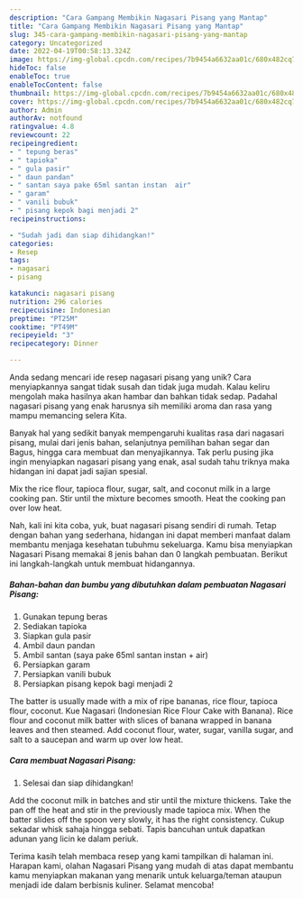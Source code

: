 ```yaml
---
description: "Cara Gampang Membikin Nagasari Pisang yang Mantap"
title: "Cara Gampang Membikin Nagasari Pisang yang Mantap"
slug: 345-cara-gampang-membikin-nagasari-pisang-yang-mantap
category: Uncategorized
date: 2022-04-19T00:58:13.324Z
image: https://img-global.cpcdn.com/recipes/7b9454a6632aa01c/680x482cq70/nagasari-pisang-foto-resep-utama.jpg
hideToc: false
enableToc: true
enableTocContent: false
thumbnail: https://img-global.cpcdn.com/recipes/7b9454a6632aa01c/680x482cq70/nagasari-pisang-foto-resep-utama.jpg
cover: https://img-global.cpcdn.com/recipes/7b9454a6632aa01c/680x482cq70/nagasari-pisang-foto-resep-utama.jpg
author: Admin
authorAv: notfound
ratingvalue: 4.8
reviewcount: 22
recipeingredient:
- " tepung beras"
- " tapioka"
- " gula pasir"
- " daun pandan"
- " santan saya pake 65ml santan instan  air"
- " garam"
- " vanili bubuk"
- " pisang kepok bagi menjadi 2"
recipeinstructions:

- "Sudah jadi dan siap dihidangkan!"
categories:
- Resep
tags:
- nagasari
- pisang

katakunci: nagasari pisang 
nutrition: 296 calories
recipecuisine: Indonesian
preptime: "PT25M"
cooktime: "PT49M"
recipeyield: "3"
recipecategory: Dinner

---
```





Anda sedang mencari ide resep nagasari pisang yang unik? Cara menyiapkannya sangat tidak susah dan tidak juga mudah. Kalau keliru mengolah maka hasilnya akan hambar dan bahkan tidak sedap. Padahal nagasari pisang yang enak harusnya sih memiliki aroma dan rasa yang mampu memancing selera Kita.





Banyak hal yang sedikit banyak mempengaruhi kualitas rasa dari nagasari pisang, mulai dari jenis bahan, selanjutnya pemilihan bahan segar dan Bagus, hingga cara membuat dan menyajikannya. Tak perlu pusing jika ingin menyiapkan nagasari pisang yang enak,      asal sudah tahu triknya maka hidangan ini dapat jadi sajian spesial.














Mix the rice flour, tapioca flour, sugar, salt, and coconut milk in a large cooking pan. Stir until the mixture becomes smooth. Heat the cooking pan over low heat.






Nah, kali ini kita coba, yuk, buat nagasari pisang sendiri di rumah. Tetap dengan bahan yang sederhana, hidangan ini dapat memberi manfaat dalam membantu menjaga kesehatan tubuhmu sekeluarga. Kamu bisa menyiapkan Nagasari Pisang memakai 8 jenis bahan dan 0 langkah pembuatan. Berikut ini langkah-langkah untuk membuat hidangannya.

<!--inarticleads1-->

##### Bahan-bahan dan bumbu yang dibutuhkan dalam pembuatan Nagasari Pisang:

1. Gunakan  tepung beras
1. Sediakan  tapioka
1. Siapkan  gula pasir
1. Ambil  daun pandan
1. Ambil  santan (saya pake 65ml santan instan + air)
1. Persiapkan  garam
1. Persiapkan  vanili bubuk
1. Persiapkan  pisang kepok bagi menjadi 2


The batter is usually made with a mix of ripe bananas, rice flour, tapioca flour, coconut. Kue Nagasari (Indonesian Rice Flour Cake with Banana). Rice flour and coconut milk batter with slices of banana wrapped in banana leaves and then steamed. Add coconut flour, water, sugar, vanilla sugar, and salt to a saucepan and warm up over low heat. 

<!--inarticleads2-->

##### Cara membuat Nagasari Pisang:


1. Selesai dan siap dihidangkan!

Add the coconut milk in batches and stir until the mixture thickens. Take the pan off the heat and stir in the previously made tapioca mix. When the batter slides off the spoon very slowly, it has the right consistency. Cukup sekadar whisk sahaja hingga sebati. Tapis bancuhan untuk dapatkan adunan yang licin ke dalam periuk. 

Terima kasih telah membaca resep yang kami tampilkan di halaman ini. Harapan kami, olahan Nagasari Pisang yang mudah di atas dapat membantu kamu menyiapkan makanan yang menarik untuk keluarga/teman ataupun menjadi ide dalam berbisnis kuliner. Selamat mencoba!
